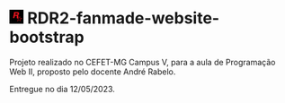 # <img src="https://github.com/Thasxzoo/RDR2-fanmade-website-bootstrap/blob/f2c0f524857d123e797bf36e4efda38094a7fdf8/img/favicon.jpg" width="25px" height="25px">  RDR2-fanmade-website-bootstrap

Projeto realizado no CEFET-MG Campus V, para a aula de Programação Web II, proposto pelo docente André Rabelo.

Entregue no dia 12/05/2023.
